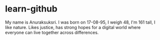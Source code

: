 # learn-github

My name is Anuraksuksri.
I was born on 17-08-95, I weigh 48, I'm 161 tall, I like nature.
Likes justice, has strong hopes for a digital world where everyone can live together across differences.
